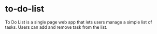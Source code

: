 # to-do-list
To Do List is a single page web app that lets users manage a simple list of tasks. Users can add and remove task from the list. 
